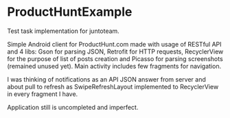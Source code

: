 # ProductHuntExample
Test task implementation for juntoteam.

Simple Android client for ProductHunt.com made with usage of RESTful API and 4 libs: Gson for parsing JSON, Retrofit for HTTP requests,
RecyclerView for the purpose of list of posts creation and Picasso for parsing screenshots (remained unused yet). Main activity includes
few fragments for navigation.

I was thinking of notifications as an API JSON answer from server and about pull to refresh as SwipeRefreshLayout implemented to 
RecyclerView in every fragment I have.

Application still is uncompleted and imperfect.
